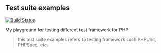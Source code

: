 ## Test suite examples

[![Build Status](https://travis-ci.org/jessiesiat/test-suite-examples.svg?branch=master)](https://travis-ci.org/jessiesiat/test-suite-examples)

My playground for testing different test framework for PHP

> this test suite examples refers to testing framework such PHPUnit, PHPSpec, 
> etc. 
